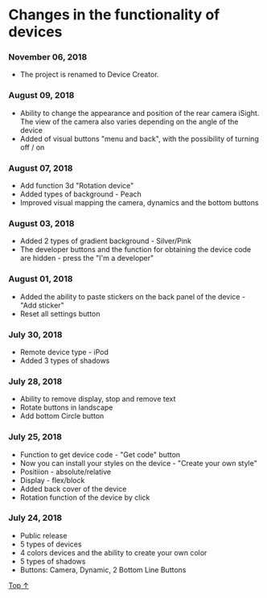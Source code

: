 # Changes in the functionality of devices

### November 06, 2018

* The project is renamed to Device Creator.

### August 09, 2018

* Ability to change the appearance and position of the rear camera iSight. The view of the camera also varies depending on the angle of the device
* Added of visual buttons "menu and back", with the possibility of turning off / on

### August 07, 2018

* Add function 3d "Rotation device"
* Added types of background - Peach
* Improved visual mapping the camera, dynamics and the bottom buttons

### August 03, 2018

* Added 2 types of gradient background - Silver/Pink
* The developer buttons and the function for obtaining the device code are hidden - press the "I'm a developer"

### August 01, 2018

* Added the ability to paste stickers on the back panel of the deviсe - "Add sticker"
* Reset all settings button

### July 30, 2018

* Remote device type - iPod
* Added 3 types of shadows 

### July 28, 2018

* Ability to remove display, stop and remove text
* Rotate buttons in landscape
* Add bottom Circle button

### July 25, 2018

* Function to get device code - "Get code" button
* Now you can install your styles on the device - "Create your own style"
* Positiion - absolute/relative
* Display - flex/block
* Added back cover of the device
* Rotation function of the device by click

### July 24, 2018

* Public release
* 5 types of devices
* 4 colors devices and the ability to create your own color
* 5 types of shadows
* Buttons: Camera, Dynamic, 2 Bottom Line Buttons

[Top ↑][top]

[top]: #changes-in-the-functionality-of-devices

